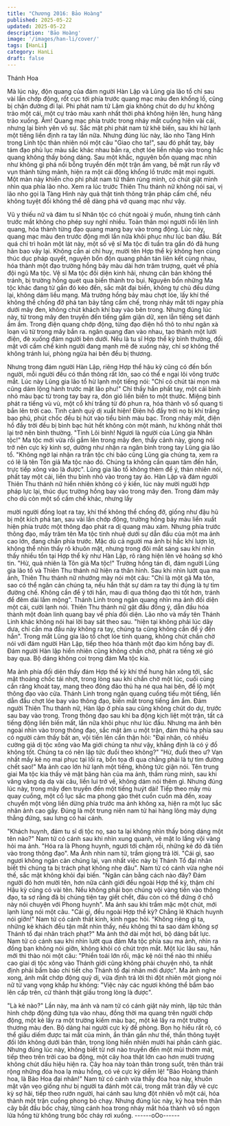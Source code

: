 ```yaml
---
title: "Chương 2016: Bảo Hoàng"
published: 2025-05-22
updated: 2025-05-22
description: 'Bảo Hoàng'
image: '/images/han-li/cover/'
tags: [HanLi]
category: HanLi
draft: false
---
```


Thánh Hoa

Mà lúc này, độn quang của đám người Hàn Lập và Lũng gia lão tổ
chỉ sau vài lần chớp động, rốt cục tới phía trước quang mạc màu
đen khổng lồ, cũng bị chặn đường đi lại.
Phi phát nam tử Lâm gia không chút do dự hư không trảo một cái,
một cự trảo màu xanh nhất thời phá không hiện lên, hung hăng
trảo xuống.
Ầm!
Quang mạc phía trước trong nháy mắt cuồng hiện vài cái, nhưng
lại bình yên vô sự.
Sắc mặt phi phát nam tử khẽ biến, sau khi hừ lạnh một tiếng liền
định ra tay lần nữa.
Nhưng đúng lúc này, lão nho Tàng Hình trong Linh tộc thản nhiên
nói một câu "Giao cho ta!", sau đó phất tay, bảy tám đạo phù lục
màu sắc khác nhau bắn ra, chợt lóe liền nhập vào trong hắc
quang không thấy bóng dáng.
Sau một khắc, nguyên bổn quang mạc nhìn như không gì phá nổi
bỗng truyền đến một trận ầm vang, bề mặt run rẩy vỡ vụn thành
từng mảnh, hiện ra một cái động khổng lồ trước mặt mọi người.
Một màn này khiến cho phi phát nam tử thầm rùng mình, có chút
giật mình nhìn qua phía lão nho.
Xem ra lúc trước Thiên Thu thánh nữ không nói sai, vị lão nho gọi
là Tàng Hình này quả thật tinh thông trận pháp cấm chế, nếu
không tuyệt đối không thể dễ dàng phá vỡ quang mạc như vậy.

Vũ y thiếu nữ và đám tu sĩ Nhân tộc có chút ngoài ý muốn, nhưng
tình cảnh trước mắt không cho phép suy nghĩ nhiều.
Toàn thân mọi người nổi lên linh quang, hóa thành từng đạo
quang mang bay vào trong động.
Lúc này, quang mạc màu đen trước động mới lần nữa khôi phục
như lúc ban đầu.
Bất quá chỉ trì hoãn một lát này, một số vệ sĩ Ma tộc đi tuần tra
gần đó đã hung hãn bao vây lại.
Không cần ai chỉ huy, mười tên Hợp thể kỳ không hẹn cùng thúc
dục pháp quyết, nguyên bổn độn quang phân tán liên kết cùng
nhau, hóa thành một đạo trường hồng bảy màu dài hơn trăm
trượng, quét về phía đội ngũ Ma tộc.
Vệ sĩ Ma tộc đối diện kinh hãi, nhưng căn bản không thể tránh, bị
trường hồng quét qua biến thành tro bụi.
Nguyên bổn những Ma tộc khác đang từ gần đó kéo đến, sắc mặt
đại biến, không tự chủ đều dừng lại, không dám liều mạng.
Mà trường hồng bảy màu chợt lóe, lấy khí thế không thể chống
đỡ phá tan bảy tầng cấm chế, trong nháy mắt tới ngay phía dưới
mây đen, không chút khách khí bay vào bên trong.
Nhưng đúng lúc này, từ trong mây đen truyền đến tiếng gầm giận
dữ, xen lẫn tiếng sét đánh ầm ầm.
Trong điện quang chớp động, từng đạo điện hồ thô to như ngân
xà loạn vũ từ trong mây bắn ra.
ngân quang đan vào nhau, tạo thành một lưới điện, đè xuống
đám người bên dưới.
Nếu là tu sĩ Hợp thể kỳ bình thường, đối mặt với cấm chế kinh
người đang mạnh mẽ đè xuống này, chỉ sợ không thể không tránh
lui, phòng ngừa hai bên đều bị thương.

Nhưng trong đám người Hàn Lập, riêng Hợp thể hậu kỳ cũng có
đến bốn người, mỗi người đều có thần thông rất lớn, sao có thể e
ngại lôi võng trước mắt.
Lúc này Lũng gia lão tổ hừ lạnh một tiếng nói:
"Chỉ có chút tài mọn mà cũng dám lộng hành trước mặt lão phu!"
Chỉ thấy hắn phất tay, một cái bình nhỏ màu bạc từ trong tay bay
ra, đón gió liền biến to một thước.
Miệng bình phát ra tiếng vù vù, một cổ khí trắng từ đó phun ra,
hóa thành vô số quang ti bắn lên trời cao.
Tình cảnh quỷ dị xuất hiện!
Điện hồ đầy trời nọ bị khí trắng bao phủ, phút chốc đều bị hút vào
tiểu bình màu bạc.
Trong nháy mắt, điện hồ đầy trời đều bị bình bạc hút hết không
còn một mảnh, hư không nhất thời lại trở nên bình thường.
"Tinh Lôi bình! Ngươi là người của Lũng gia Nhân tộc!"
Ma tộc mới vừa rồi gầm lên trong mây đen, thấy cảnh này, giọng
nói trở nên cực kỳ kinh sợ, dường như nhận ra ngân bình trong
tay Lũng gia lão tổ.
"Không ngờ lại nhận ra trấn tộc chi bảo cũng Lũng gia chúng ta,
xem ra có lẽ là tên Tôn giả Ma tộc nào đó. Chúng ta không cần
quan tâm đến hắn, trực tiếp xông vào là được". Lũng gia lão tổ
không thèm để ý, thản nhiên nói, phất tay một cái, liền thu bình
nhỏ vào trong tay áo.
Hàn Lập và đám người Thiên Thu thánh nữ hiển nhiên không có ý
kiến, lúc này mười người hợp pháp lực lại, thúc dục trường hồng
bay vào trong mây đen.
Trong đám mây cho dù còn một số cấm chế khác, nhưng lấy

mười người đồng loạt ra tay, khí thế không thể chống đỡ, giống
như đậu hũ bị một kích phá tan, sau vài lần chớp động, trường
hồng bảy màu liền xuất hiện phía trước một thông đạo phát ra dị
quang màu xám.
Nhưng phía trước thông đạo, mấy trăm tên Ma tộc tinh nhuệ dưới
sự dẫn đầu của một ma ảnh cao lớn, đang chắn phía trước.
Mặc dù cả người ma ảnh bị hắc khí lượn lờ, không thể nhìn thấy
rõ khuôn mặt, nhưng trong đôi mắt sáng sau khi nhìn thấy nhiều
tồn tại Hợp thể kỳ như Hàn Lập, rõ ràng hiện lên vẻ hoảng sợ khó
tin.
"Hừ, quả nhiên là Tôn giả Ma tộc!"
Trường hồng tán đi, đám người Lũng gia lão tổ và Thiên Thu
thánh nữ hiện ra thân hình. Sau khi nhìn lướt qua ma ảnh, Thiên
Thu thánh nữ nhướng mày nói một câu: "Chỉ là một gã Ma tôn,
sao có thể ngăn cản chúng ta, nếu hắn thật sự dám ra tay thì
đúng là tự tìm đường chế. Không cần để ý tới hắn, mau đi qua
thông đạo thì tốt hơn, tránh để đêm dài lắm mộng". Thánh Linh
trong ngân quang nhìn ma ảnh đối diện một cái, cười lạnh nói.
Thiên Thu thánh nữ gật đầu đồng ý, dẫn đầu hóa thành một đoàn
linh quang bay về phía đối diện.
Lão nho và mấy tên Thánh Linh khác không nói hai lời bay sát
theo sau.
"hiện tại không phải lúc dây dưa, chỉ cần ma đầu này không ra
tay, chúng ta cũng không cần để ý đến hắn".
Trong mắt Lũng gia lão tổ chợt lóe tinh quang, không chút chần
chờ nói với đám người Hàn Lập, tiếp theo hóa thành một đạo kim
hồng bay đi.
Đám người Hàn lập hiển nhiên cũng không chần chờ, phát ra
tiếng xé gió bay qua.
Bộ dáng không coi trọng đám Ma tộc kia.

Ma ảnh phía đối diện thấy đám Hợp thể kỳ khí thế hung hãn xông
tới, sắc mặt thoáng chốc tái nhợt, trong lòng sau khi chần chờ
một lúc, cuối cùng cắn răng khoát tay, mang theo đông đảo thủ hạ
né qua hai bên, để lộ một thông đạo vào cửa.
Thánh Linh trong ngân quang cuồng tiếu một tiếng, liền dẫn đầu
chợt lóe bay vào thông đạo, biến mất trong tiếng ầm ầm.
Đám người Thiên Thu thánh nữ, Hàn lập ở phía sau cũng không
chút do dự, trước sau bay vào trong.
Trong thông đạo sau khi ba động kịch liệt một trận, tất cả tiếng
động liền biến mất, lần nữa khôi phục như lúc đầu.
Nhưng ma ảnh bên ngoài nhìn vào trong thông đạo, sắc mặt âm u
một trận, đám thủ hạ phía sau có người cảm thấy bất an, vội tiến
lên cẩn thận hỏi:
"Đại nhân, có nhiều cường giả dị tộc xông vào Ma giới chúng ta
như vậy, khẳng định là có ý đồ không tốt. Chúng ta có nên lập tức
đuổi theo không?"
"Hừ, đuổi theo ư? Vạn nhất mấy kẻ nọ mai phục tại lối ra, bổn tọa
đi qua chẳng phải là tự tìm đường chết sao!" Ma ảnh cao lớn hừ
lạnh một tiếng, không tức giận nói.
Tên trung giai Ma tộc kia thấy vẻ mặt băng hàn của ma ảnh, thầm
rùng mình, sau khi vâng vâng dạ dạ vài câu, liền lui trở về, không
dám nói thêm gì.
Nhưng đúng lúc này, trong mây đen truyền đến một tiếng huýt dài!
Tiếp theo mây mù quay cuồng, một cổ lục sắc ma phong gào thét
cuồn cuồn mà đến, xoay chuyển một vòng liền dừng phía trước
ma ảnh không xa, hiện ra một lục sắc nhân ảnh cao gầy.
Đúng là một trung niên nam tử hai hàng lông mày dựng thẳng
đứng, sau lưng có hai cánh.

"Khách huynh, đám tu sĩ dị tộc nọ, sao ta lại không nhìn thấy bóng
dáng một tên nào?" Nam tử có cánh sau khi nhìn xung quanh, vẻ
mặt lo lắng vội vàng hỏi ma ảnh.
"Hóa ra là Phong huynh, ngươi tới chậm rồi, những kẻ đó đã tiến
vào trong thông đạo". Ma Ảnh nhìn nam tử, trầm giọng trả lời.
"Cái gì, sao ngươi không ngăn cản chúng lại, vạn nhất việc này bị
Thánh Tổ đại nhân biết thì chúng ta bị trách phạt không nhẹ đâu".
Nam tử có cánh vừa nghe nói thế, sắc mặt không khỏi đại biến.
"Ngăn cản bằng cách nào đây? Đám người đó hơn mười tên, hơn
nữa cảnh giới đều ngoài Hợp thể kỳ, thậm chí Hậu kỳ cũng có vài
tên. Nếu không phải bọn chúng vội vàng tiến vào thông đạo, ta sợ
rằng đã bị chúng tiện tay giết chết, đâu còn có thể đứng ở chỗ này
nói chuyện với Phong huynh". Ma ảnh sau khi trầm mặc một chút,
mới lạnh lùng nói một câu.
"Cái gì, đều ngoài Hợp thể kỳ? Chẳng lẽ Khách huynh nói giỡn!"
Nam tử có cánh thất kinh, kinh ngạc hỏi.
"Không riêng gì ta, những kẻ khách đều tận mắt nhìn thấy, nếu
không thì ta sao dám không sợ Thánh tổ đại nhân trách phạt?" Ma
ảnh thở dài một hơi, bộ dáng bất lực.
Nam tử có cánh sau khi nhìn lướt qua đám Ma tộc phía sau ma
ảnh, nhìn ra đồng bạn không nói giỡn, không khỏi có chút trợn
mắt.
Một lúc lâu sau, hắn mới thì thào nói một câu:
"Phiền toái lớn rồi, mặc kệ nói thế nào thì nhiều cao giai dị tộc
xông vào Thánh giới cũng không phải chuyện nhỏ, ta nhất định
phải bẩm báo chi tiết cho Thánh tổ đại nhân mới được".
Ma ảnh nghe xong, ánh mắt chớp động quỷ dị, vừa định trả lời thì
đột nhiên một giọng nói nữ tử vang vọng khắp hư không:
"Việc này các ngươi không thể bẩm báo lên cấp trên, cứ thành
thật giấu trong lòng là được".

"Là kẻ nào?"
Lần này, ma ảnh và nam tử có cánh giật nảy mình, lập tức thân
hình chớp động đứng tựa vào nhau, đồng thời ma quang trên
người chớp động, một kẻ lấy ra một trường kiếm màu bạc, một kẻ
lấy ra một trường thương màu đen.
Bộ dáng hai người cực kỳ đề phòng.
Bọn họ hiểu rất rõ, có thể giấu diếm được tai mắt của mình, ẩn
thân gần như thế, thần thông tuyệt đối lớn không dưới bản thân,
trong lòng hiển nhiên mười hai phần cảnh giác.
Nhưng đúng lúc này, không biết từ nơi nào truyền đến một mùi
thơm mát, tiếp theo trên trời cao ba động, một cây hoa thật lớn
cao hơn mười trượng không chút dấu hiệu hiện ra.
Cây hoa này toàn thân trong suốt, trên thân trải rộng những đóa
hoa lạ màu hồng, có vẻ cực kỳ diễm lệ!
"Bảo Hoàng thánh hoa, là Bảo Hoa đại nhân!"
Nam tử có cánh vừa thấy đóa hoa này, khuôn mặt vặn vẹo giống
như bị người ta đánh một cái, trong mắt tràn đầy vẻ cực kỳ sợ
hãi, tiếp theo rướn người, hai cánh sau lưng đột nhiên vỗ một cái,
hóa thành một trận cuồng phong bỏ chạy.
Nhưng đúng lúc này, kỳ hoa trên thân cây bắt đầu bốc cháy, từng
cánh hoa trong nháy mắt hóa thành vô số ngọn lửa hồng từ
không trung bốc cháy rơi xuống.
------oOo------
